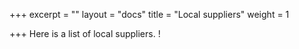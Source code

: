 +++
excerpt = ""
layout = "docs"
title = "Local suppliers"
weight = 1

+++
Here is a list of local suppliers. !